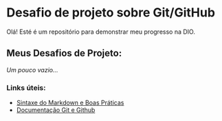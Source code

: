 # Desafio de projeto sobre Git/GitHub

Olá! Esté é um repositório para demonstrar meu progresso na DIO.

## Meus Desafios de Projeto:
*Um pouco vazio...*

### Links úteis:
- [Sintaxe do Markdown e Boas Práticas](https://www.markdownguide.org/basic-syntax/)
- [Documentação Git e Github](https://docs.github.com/pt)